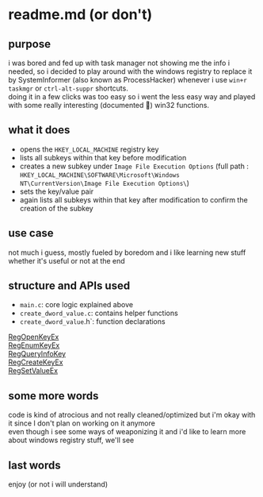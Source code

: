 # readme.md (or don't) 

## purpose
i was bored and fed up with task manager not showing me the info i needed, so i decided to play around with the windows registry to replace it by SystemInformer (also known as ProcessHacker) whenever i use `win+r` `taskmgr` or `ctrl-alt-suppr` shortcuts.  
doing it in a few clicks was too easy so i went the less easy way and played with some really interesting (documented 🙏) win32 functions.  

## what it does 

- opens the `HKEY_LOCAL_MACHINE` registry key 
- lists all subkeys within that key before modification  
- creates a new subkey under `Image File Execution Options` (full path : `HKEY_LOCAL_MACHINE\SOFTWARE\Microsoft\Windows NT\CurrentVersion\Image File Execution Options\`) 
- sets the key/value pair
- again lists all subkeys within that key after modification to confirm the creation of the subkey 

## use case 

not much i guess, mostly fueled by boredom and i like learning new stuff whether it's useful or not at the end

## structure and APIs used 

- `main.c`: core logic explained above 
- `create_dword_value.c`: contains helper functions
- `create_dword_value`.h`: function declarations

[RegOpenKeyEx](https://learn.microsoft.com/en-us/windows/win32/api/winreg/nf-winreg-regopenkeyexa)  
[RegEnumKeyEx](https://learn.microsoft.com/en-us/windows/win32/api/winreg/nf-winreg-regenumkeyexa)  
[RegQueryInfoKey](https://learn.microsoft.com/en-us/windows/win32/api/winreg/nf-winreg-regqueryinfokeya)  
[RegCreateKeyEx](https://learn.microsoft.com/fr-fr/windows/win32/api/winreg/nf-winreg-regcreatekeyexa)  
[RegSetValueEx](https://learn.microsoft.com/fr-fr/windows/win32/api/winreg/nf-winreg-regsetvalueexa)

## some more words 

code is kind of atrocious and not really cleaned/optimized but i'm okay with it since I don't plan on working on it anymore  
even though i see some ways of weaponizing it and i'd like to learn more about windows registry stuff, we'll see

## last words 

enjoy (or not i will understand) 
